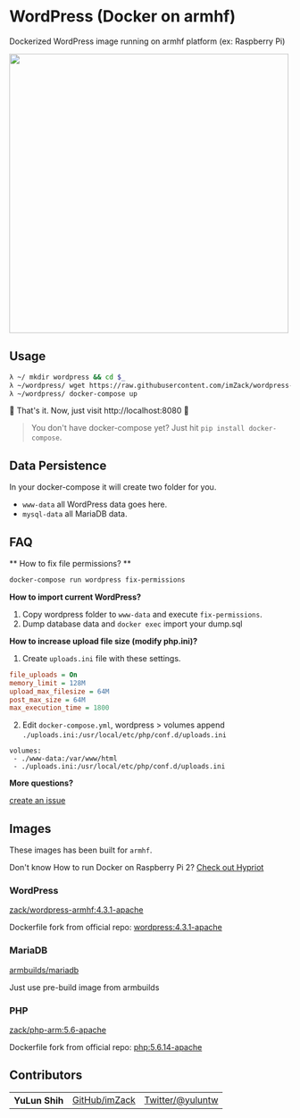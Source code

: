 # WordPress (Docker on armhf)
Dockerized WordPress image running on armhf platform (ex: Raspberry Pi)

<div style="center;"><a href="https://asciinema.org/a/bk6fpi51c11otqmpqzj9m3ucs" target="_blank"><img src="https://asciinema.org/a/bk6fpi51c11otqmpqzj9m3ucs.png" width="500" /></a></div>

## Usage

```sh
λ ~/ mkdir wordpress && cd $_
λ ~/wordpress/ wget https://raw.githubusercontent.com/imZack/wordpress-armhf/master/docker-compose/docker-compose.yml
λ ~/wordpress/ docker-compose up
```

:tada: That's it. Now, just visit http://localhost:8080 :tada:

> You don't have docker-compose yet? Just hit `pip install docker-compose`.

## Data Persistence
In your docker-compose it will create two folder for you.
- `www-data` all WordPress data goes here.
- `mysql-data` all MariaDB data.

## FAQ

** How to fix file permissions? **

```sh
docker-compose run wordpress fix-permissions
```

**How to import current WordPress?**

1. Copy wordpress folder to `www-data` and execute `fix-permissions`.
2. Dump database data and `docker exec` import your dump.sql

**How to increase upload file size (modify php.ini)?**

1. Create `uploads.ini` file with these settings.
```ini
file_uploads = On
memory_limit = 128M
upload_max_filesize = 64M
post_max_size = 64M
max_execution_time = 1800
```

2. Edit `docker-compose.yml`, wordpress > volumes append `./uploads.ini:/usr/local/etc/php/conf.d/uploads.ini`

```
volumes:
 - ./www-data:/var/www/html
 - ./uploads.ini:/usr/local/etc/php/conf.d/uploads.ini
```

**More questions?**

[create an issue](https://github.com/imZack/wordpress-armhf/issues/new)

## Images
These images has been built for `armhf`.

Don't know How to run Docker on Raspberry Pi 2? [Check out Hypriot](http://blog.hypriot.com/downloads/)

### WordPress
[zack/wordpress-armhf:4.3.1-apache](https://hub.docker.com/r/zack/wordpress-armhf/)

Dockerfile fork from official repo: [wordpress:4.3.1-apache](https://github.com/docker-library/wordpress/blob/4823a04099579f2aafb118ae8177449425cc84d2/apache/Dockerfile)

### MariaDB
[armbuilds/mariadb](https://hub.docker.com/r/armbuilds/mariadb/)

Just use pre-build image from armbuilds

### PHP
[zack/php-arm:5.6-apache](https://hub.docker.com/r/zack/php-armhf/)

Dockerfile fork from official repo: [php:5.6.14-apache](https://github.com/docker-library/php/blob/fec7f537f049aafd2102202519c3ca9cb9576707/5.6/apache/Dockerfile)

## Contributors

<table><tbody>
<tr><th align="left">YuLun Shih</th><td><a href="https://github.com/imZack">GitHub/imZack</a></td><td><a href="http://twitter.com/yuluntw">Twitter/@yuluntw</a></td></tr>
</tbody></table>
